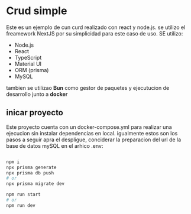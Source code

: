 # Crud simple

Este es un ejemplo de cun curd realizado con react y node.js. se utilizo el freamework NextJS por su simplicidad para este caso de uso.
SE utilizo:

- Node.js
- React
- TypeScript  
- Material UI
- ORM (prisma)
- MySQL

tambien se utilizao **Bun** como gestor de paquetes y ejecutucion de desarrollo junto a **docker**

## inicar proyecto

Este proyecto cuenta con un docker-compose.yml para realizar una ejecucion sin instalar dependencias en local. igualmente estos son los pasos a seguir apra el despligue, conciderar la preparacion del url de la base de datos mySQL en el arhico .env:


```bash

npm i
npx prisma generate
npx prisma db push
# or
npx prisma migrate dev

npm run start
# or
npm run dev
```
